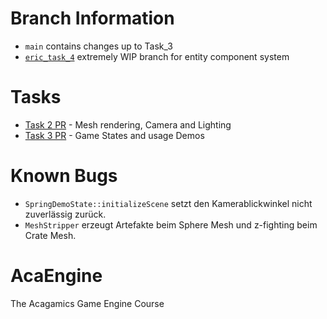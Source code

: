 # Branch Information
* `main` contains changes up to Task_3
* [`eric_task_4`](https://github.com/BlazingTwist/GameEngineProject/tree/eric_task_4) extremely WIP branch for entity component system

# Tasks
* [Task 2 PR](https://github.com/BlazingTwist/GameEngineProject/pull/1) - Mesh rendering, Camera and Lighting
* [Task 3 PR](https://github.com/BlazingTwist/GameEngineProject/pull/2) - Game States and usage Demos

# Known Bugs
* `SpringDemoState::initializeScene` setzt den Kamerablickwinkel nicht zuverlässig zurück.
* `MeshStripper` erzeugt Artefakte beim Sphere Mesh und z-fighting beim Crate Mesh.

# AcaEngine
The Acagamics Game Engine Course
